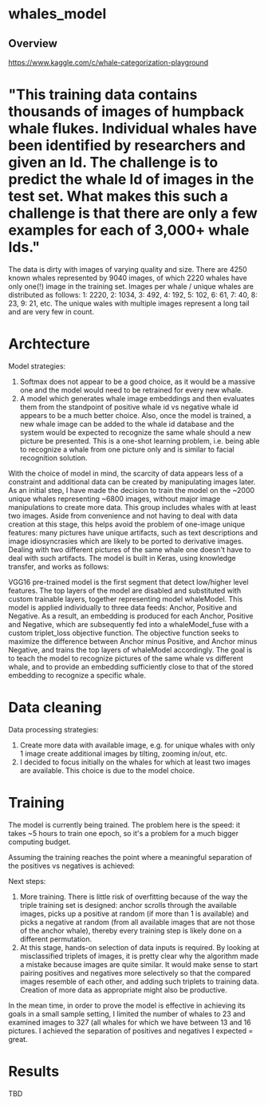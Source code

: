 # whales_model

## Overview

https://www.kaggle.com/c/whale-categorization-playground

"This training data contains thousands of images of humpback whale flukes. Individual whales have been identified by researchers 
and given an Id. The challenge is to predict the whale Id of images in the test set. What makes this such a challenge is that 
there are only a few examples for each of 3,000+ whale Ids."
=======
The data is dirty with images of varying quality and size. There are 4250 known whales represented by 9040 images, of which 2220 whales have only one(!) image in the training set. Images per whale / unique whales are distributed as follows:
1:	2220, 
2:	1034,
3:	492,
4:	192,
5:	102,
6:	61,
7:	40,
8:	23,
9:	21,
etc.
The unique wales with multiple images represent a long tail and are very few in count.

# Archtecture

Model strategies:
1. Softmax does not appear to be a good choice, as it would be a massive one and the model would need to be retrained for every new whale.
2. A model which generates whale image embeddings and then evaluates them from the standpoint of positive whale id vs negative whale id appears to be a much better choice. Also, once the model is trained, a new whale image can be added to the whale id database and the system would be expected to recognize the same whale should a new picture be presented. This is a one-shot learning problem, i.e. being able to recognize a whale from one picture only and is similar to facial recognition solution.

With the choice of model in mind, the scarcity of data appears less of a constraint and additional data can be created by manipulating  images later. As an initial step, I have made the decision to train the model on the ~2000 unique whales representing ~6800 images, without major image manipulations to create more data. This group includes whales with at least two images. Aside from convenience and not having to deal with data creation at this stage, this helps avoid the problem of one-image unique features: many pictures have unique artifacts, such as text descriptions and image idiosyncrasies which are likely to be ported to derivative images. Dealing with two different pictures of the same whale one doesn't have to deal with such artifacts. The model is built in Keras, using knowledge transfer, and works as follows:

VGG16 pre-trained model is the first segment that detect low/higher level features. The top layers of the model are disabled and substituted with custom trainable layers, together representing model whaleModel. This model is applied individually to three data feeds: Anchor, Positive and Negative. As a result, an embedding is produced for each Anchor, Positive and Negative, which are subsequently fed into a whaleModel_fuse with a custom triplet_loss objective function. The objective function seeks to maximize the difference between Anchor minus Positive, and Anchor minus Negative, and trains the top layers of whaleModel accordingly. The goal is to teach the model to recognize pictures of the same whale vs different whale, and to provide an embedding sufficiently close to that of the stored embedding to recognize a specific whale.


# Data cleaning

Data processing strategies:
1. Create more data with available image, e.g. for unique whales with only 1 image create additional images by tilting, zooming in/out, etc.
2. I decided to focus initially on the whales for which at least two images are available. This choice is due to the model choice.

# Training

The model is currently being trained. The problem here is the speed: it takes ~5 hours to train one epoch, so it's a problem for a much bigger computing budget. 

Assuming the training reaches the point where a meaningful separation of the positives vs negatives is achieved:

Next steps: 
1. More training. There is little risk of overfitting because of the way the triple training set is designed: anchor scrolls through the available images, picks up a positive at random (if more than 1 is available) and picks a negative at random (from all available images that are not those of the anchor whale), thereby every training step is likely done on a different permutation.
2. At this stage, hands-on selection of data inputs is required. By looking at misclassified triplets of images, it is pretty clear why the algorithm made a mistake because images are quite similar. It would make sense to start pairing positives and negatives more selectively so that the compared images resemble of each other, and adding such triplets to training data. Creation of more data as appropriate might also be productive.

In the mean time, in order to prove the model is effective in achieving its goals in a small sample setting, I limited the number of whales to 23 and examined images to 327 (all whales for which we have between 13 and 16 pictures. I achieved the separation of positives and negatives I expected = great.

# Results
 
 TBD